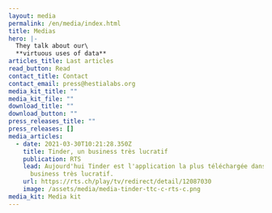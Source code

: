 ```yaml
---
layout: media
permalink: /en/media/index.html
title: Medias
hero: |-
  They talk about our\
  **virtuous uses of data**
articles_title: Last articles
read_button: Read
contact_title: Contact
contact_email: press@hestialabs.org
media_kit_title: ""
media_kit_file: ""
download_title: ""
download_button: ""
press_releases_title: ""
press_releases: []
media_articles:
  - date: 2021-03-30T10:21:28.350Z
    title: Tinder, un business très lucratif
    publication: RTS
    lead: Aujourd'hui Tinder est l'application la plus téléchargée dans le monde, un
      business très lucratif.
    url: https://rts.ch/play/tv/redirect/detail/12087030
    image: /assets/media/media-tinder-ttc-c-rts-c.png
media_kit: Media kit
---
```

